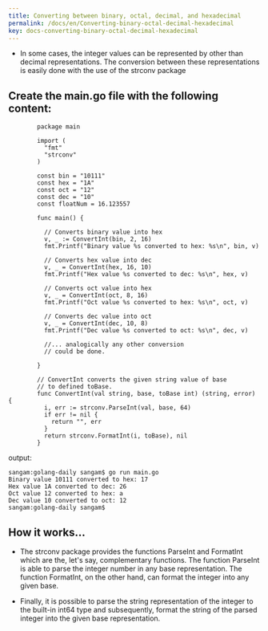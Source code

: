 ```yaml
---
title: Converting between binary, octal, decimal, and hexadecimal
permalink: /docs/en/Converting-binary-octal-decimal-hexadecimal
key: docs-converting-binary-octal-decimal-hexadecimal
---
```



- In some cases, the integer values can be represented by other than decimal representations. 
The conversion between these representations is easily done with the use of the strconv package

## Create the main.go file with the following content:
```
        package main

        import (
          "fmt"
          "strconv"
        )

        const bin = "10111"
        const hex = "1A"
        const oct = "12"
        const dec = "10"
        const floatNum = 16.123557

        func main() {

          // Converts binary value into hex
          v, _ := ConvertInt(bin, 2, 16)
          fmt.Printf("Binary value %s converted to hex: %s\n", bin, v)

          // Converts hex value into dec
          v, _ = ConvertInt(hex, 16, 10)
          fmt.Printf("Hex value %s converted to dec: %s\n", hex, v)

          // Converts oct value into hex
          v, _ = ConvertInt(oct, 8, 16)
          fmt.Printf("Oct value %s converted to hex: %s\n", oct, v)

          // Converts dec value into oct
          v, _ = ConvertInt(dec, 10, 8)
          fmt.Printf("Dec value %s converted to oct: %s\n", dec, v)

          //... analogically any other conversion
          // could be done.

        }

        // ConvertInt converts the given string value of base
        // to defined toBase.
        func ConvertInt(val string, base, toBase int) (string, error) {
          i, err := strconv.ParseInt(val, base, 64)
          if err != nil {
            return "", err
          }
          return strconv.FormatInt(i, toBase), nil
        }

```
output:
```
sangam:golang-daily sangam$ go run main.go
Binary value 10111 converted to hex: 17
Hex value 1A converted to dec: 26
Oct value 12 converted to hex: a
Dec value 10 converted to oct: 12
sangam:golang-daily sangam$ 
```
## How it works...

- The strconv package provides the functions ParseInt and FormatInt which are the, let's say, complementary functions. The function ParseInt is able to parse the integer number in any base representation. The function FormatInt, on the other hand, can format the integer into any given base. 

- Finally, it is possible to parse the string representation of the integer to the built-in int64 type and subsequently, format the string of the parsed integer into the given base representation.
